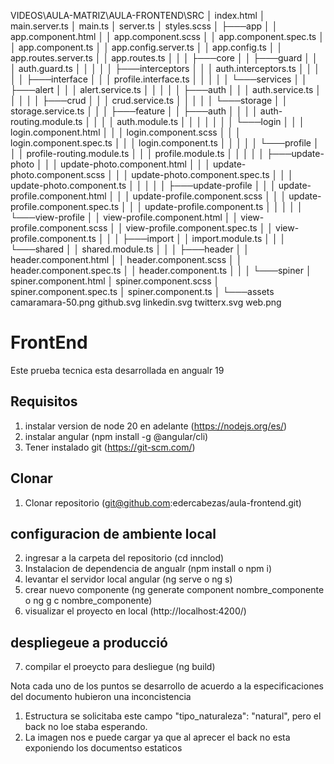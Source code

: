 VIDEOS\AULA-MATRIZ\AULA-FRONTEND\SRC
│   index.html
│   main.server.ts
│   main.ts
│   server.ts
│   styles.scss
│
├───app
│   │   app.component.html
│   │   app.component.scss
│   │   app.component.spec.ts
│   │   app.component.ts
│   │   app.config.server.ts
│   │   app.config.ts
│   │   app.routes.server.ts
│   │   app.routes.ts
│   │
│   ├───core
│   │   ├───guard
│   │   │       auth.guard.ts
│   │   │
│   │   ├───interceptors
│   │   │       auth.interceptors.ts
│   │   │
│   │   ├───interface
│   │   │       profile.interface.ts
│   │   │
│   │   └───services
│   │       ├───alert
│   │       │       alert.service.ts
│   │       │
│   │       ├───auth
│   │       │       auth.service.ts
│   │       │
│   │       ├───crud
│   │       │       crud.service.ts
│   │       │
│   │       └───storage
│   │               storage.service.ts
│   │
│   ├───feature
│   │   ├───auth
│   │   │   │   auth-routing.module.ts
│   │   │   │   auth.module.ts
│   │   │   │
│   │   │   └───login
│   │   │           login.component.html
│   │   │           login.component.scss
│   │   │           login.component.spec.ts
│   │   │           login.component.ts
│   │   │
│   │   └───profile
│   │       │   profile-routing.module.ts
│   │       │   profile.module.ts
│   │       │
│   │       ├───update-photo
│   │       │       update-photo.component.html
│   │       │       update-photo.component.scss
│   │       │       update-photo.component.spec.ts
│   │       │       update-photo.component.ts
│   │       │
│   │       ├───update-profile
│   │       │       update-profile.component.html
│   │       │       update-profile.component.scss
│   │       │       update-profile.component.spec.ts
│   │       │       update-profile.component.ts
│   │       │
│   │       └───view-profile
│   │               view-profile.component.html
│   │               view-profile.component.scss
│   │               view-profile.component.spec.ts
│   │               view-profile.component.ts
│   │
│   ├───import
│   │       import.module.ts
│   │
│   └───shared
│       │   shared.module.ts
│       │
│       ├───header
│       │       header.component.html
│       │       header.component.scss
│       │       header.component.spec.ts
│       │       header.component.ts
│       │
│       └───spiner
│               spiner.component.html
│               spiner.component.scss
│               spiner.component.spec.ts
│               spiner.component.ts
│
└───assets
        camaramara-50.png
        github.svg
        linkedin.svg
        twitterx.svg
        web.png

# FrontEnd

Este prueba tecnica esta desarrollada en angualr 19

## Requisitos

1. instalar version de node 20 en adelante (https://nodejs.org/es/)
2. instalar angular (npm install -g @angular/cli)
3. Tener instalado git (https://git-scm.com/)

## Clonar

1. Clonar repositorio (git@github.com:edercabezas/aula-frontend.git)

## configuracion de ambiente local

2. ingresar a la carpeta del repositorio (cd innclod)
3. Instalacion de dependencia de angualr (npm install o npm i)
4. levantar el servidor local angular (ng serve o ng s)
5. crear nuevo componente (ng generate component nombre_componente o ng g c nombre_componente)
6. visualizar el proyecto en local (http://localhost:4200/)

## despliegeue a producció

7. compilar el proeycto para desliegue (ng build)

Nota cada uno de los puntos se desarrollo de acuerdo a la especificaciones del documento hubieron una inconcistencia

1. Estructura se solicitaba este campo "tipo_naturaleza": "natural", pero el back no loe staba esperando.
2. La imagen nos e puede cargar ya que al aprecer el back no esta exponiendo los documentso estaticos
